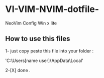 # VI-VIM-NVIM-dotfile-

NeoVim Config Win x lite 

## How to use this files 

1- just copy peste this file into your folder :

'C:\Users\[name user]\AppData\Local'

2-[X] done .
